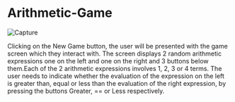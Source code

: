 # Arithmetic-Game

![Capture](https://user-images.githubusercontent.com/94888249/177023868-21f4239a-f039-4e61-8a61-2de6ec8f64b9.JPG)

Clicking on the New Game button, the user will be presented with the game screen which
they interact with.
The screen displays 2 random arithmetic expressions one on the left and one on the right
and 3 buttons below them.Each of the 2 arithmetic expressions involves 1, 2, 3 or 4 terms.
The user needs to indicate whether the evaluation of the expression on the left is greater
than, equal or less than the evaluation of the right expression, by pressing the buttons
Greater, == or Less respectively.
